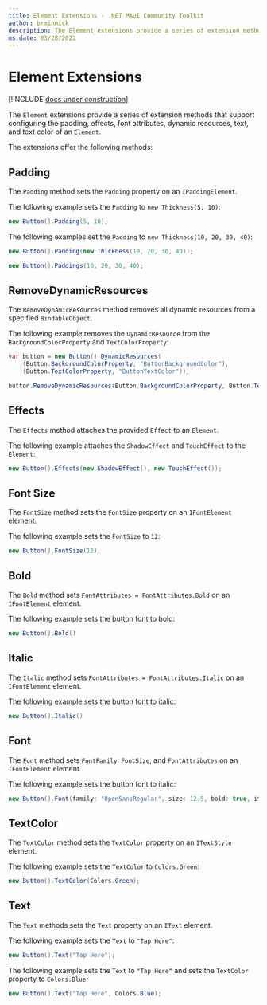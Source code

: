 ```yaml
---
title: Element Extensions - .NET MAUI Community Toolkit
author: brminnick
description: The Element extensions provide a series of extension methods that support configuring the sizing, styling and behaviors of an Element.
ms.date: 03/28/2022
---
```


# Element Extensions

[!INCLUDE [docs under construction](../../includes/preview-note.md)]

The `Element` extensions provide a series of extension methods that support configuring the padding, effects, font attributes, dynamic resources, text, and text color of an `Element`.

The extensions offer the following methods:

## Padding

The `Padding` method sets the `Padding` property on an `IPaddingElement`.

The following example sets the `Padding` to `new Thickness(5, 10)`:

```csharp
new Button().Padding(5, 10);
```

The following examples set the `Padding` to `new Thickness(10, 20, 30, 40)`:

```csharp
new Button().Padding(new Thickness(10, 20, 30, 40));
```

```csharp
new Button().Paddings(10, 20, 30, 40);
```

## RemoveDynamicResources

The `RemoveDynamicResources` method removes all dynamic resources from a specified `BindableObject`.

The following example removes the `DynamicResource` from the `BackgroundColorProperty` and `TextColorProperty`:

```csharp
var button = new Button().DynamicResources(
    (Button.BackgroundColorProperty, "ButtonBackgroundColor"),
    (Button.TextColorProperty, "ButtonTextColor"));

button.RemoveDynamicResources(Button.BackgroundColorProperty, Button.TextColorProperty);
```

## Effects

The `Effects` method attaches the provided `Effect` to an `Element`.

The following example attaches the `ShadowEffect` and `TouchEffect` to the `Element`:

```csharp
new Button().Effects(new ShadowEffect(), new TouchEffect());
```

## Font Size

The `FontSize` method sets the `FontSize` property on an `IFontElement` element.

The following example sets the `FontSize` to `12`:

```csharp
new Button().FontSize(12);
```

## Bold

The `Bold` method sets `FontAttributes = FontAttributes.Bold` on an `IFontElement` element.

The following example sets the button font to bold:

```csharp
new Button().Bold()
```

## Italic

The `Italic` method sets `FontAttributes = FontAttributes.Italic` on an `IFontElement` element.

The following example sets the button font to italic:

```csharp
new Button().Italic()
```

## Font

The `Font` method sets `FontFamily`, `FontSize`, and `FontAttributes` on an `IFontElement` element.

The following example sets the button font to italic:

```csharp
new Button().Font(family: "OpenSansRegular", size: 12.5, bold: true, italic: true);
```

## TextColor

The `TextColor` method sets the `TextColor` property on an `ITextStyle` element.

The following example sets the `TextColor` to `Colors.Green`:

```csharp
new Button().TextColor(Colors.Green);
```

## Text

The `Text` methods sets the `Text` property on an `IText` element.

The following example sets the `Text` to `"Tap Here"`:

```csharp
new Button().Text("Tap Here");
```

The following example sets the `Text` to `"Tap Here"` and sets the `TextColor` property to `Colors.Blue`:

```csharp
new Button().Text("Tap Here", Colors.Blue);
```
